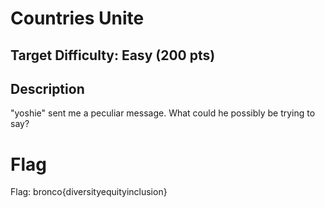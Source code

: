 # Countries Unite

## Target Difficulty: Easy (200 pts)

## Description

"yoshie" sent me a peculiar message. What could he possibly be trying to say?


# Flag
Flag: bronco{diversityequityinclusion}
